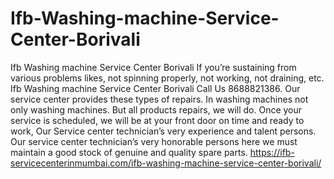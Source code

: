 # Ifb-Washing-machine-Service-Center-Borivali
Ifb Washing machine Service Center Borivali If you’re sustaining from various problems likes, not spinning properly, not working, not draining, etc. Ifb Washing machine Service Center Borivali Call Us 8688821386. Our service center provides these types of repairs. In washing machines not only washing machines. But all products repairs, we will do. Once your service is scheduled, we will be at your front door on time and ready to work, Our Service center technician’s very experience and talent persons. Our service center technician’s very honorable persons here we must maintain a good stock of genuine and quality spare parts. https://ifb-servicecenterinmumbai.com/ifb-washing-machine-service-center-borivali/
